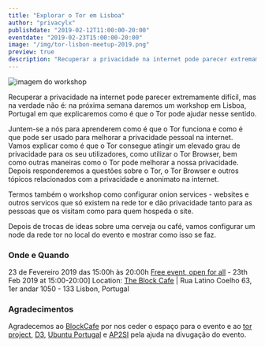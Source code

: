```yaml
---
title: "Explorar o Tor em Lisboa"
author: "privacylx"
publishdate: "2019-02-12T11:00:00-20:00"
eventdate: "2019-02-23T15:00:00-20:00"
image: "/img/tor-lisbon-meetup-2019.png"
preview: true
description: "Recuperar a privacidade na internet pode parecer extremamente difícil, mas na verdade não é: neste workshop em que explicaremos como é que o Tor pode ajudar nesse sentido."
---
```


![imagem do workshop](/img/tor-lisbon-meetup-2019.png)

Recuperar a privacidade na internet pode parecer extremamente difícil, mas na verdade não é: na próxima semana daremos um workshop em Lisboa, Portugal em que explicaremos como é que o Tor pode ajudar nesse sentido.

Juntem-se a nós para aprenderem como é que o Tor funciona e como é que pode ser usado para melhorar a privacidade pessoal na internet. Vamos explicar como é que o Tor consegue atingir um elevado grau de privacidade para os seu utilizadores, como utilizar o Tor Browser, bem como outras maneiras como o Tor pode melhorar a nossa privacidade. Depois responderemos a questões sobre o Tor, o Tor Browser e outros tópicos relacionados com a privacidade e anonimato na internet.

Termos também o workshop como configurar onion services - websites e outros servicos que só existem na rede tor e dão privacidade tanto para as pessoas que os visitam como para quem hospeda o site.

Depois de trocas de ideas sobre uma cerveja ou café, vamos configurar um node da rede tor no local do evento e mostrar como isso se faz.
 

### Onde e Quando
23 de Fevereiro 2019 das 15:00h às 20:00h
[Free event, open for all](https://www.meetup.com/Social-at-The-Block-Cafe/) - 23th Feb 2019 at 15:00-20:00]
Location: [The Block Cafe](http://theblock.cafe/) |  Rua Latino Coelho 63, 1er andar 1050 - 133 Lisbon, Portugal

### Agradecimentos

Agradecemos ao [BlockCafe](https://www.meetup.com/Social-at-The-Block-Cafe/) por nos ceder o espaço para o evento e ao [tor project](https://blog.torproject.org/events/tor-meetup-lisbon), [D3](https://direitosdigitais.pt/), [Ubuntu Portugal](https://mobile.twitter.com/ubuntuportugal/status/1095964304283713537) e [AP2SI](https://ap2si.org/) pela ajuda na divugação do evento.
